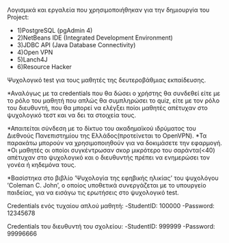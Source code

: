 Λογισμικά και εργαλεία που χρησιμοποιήθηκαν για την δημιουργiα του Project:
* 1)PostgreSQL (pgAdmin 4)
* 2)NetBeans IDE (Integrated Development Environment)
* 3)JDBC API (Java Database Connectivity)
* 4)Open VPN
* 5)Lanch4J
* 6)Resource Hacker


Ψυχολογικό test για τους μαθητές της δευτεροβάθμιας εκπαίδευσης.

*Αναλόγως με τα credentials που θα δώσει ο χρήστης θα συνδεθεί είτε με το ρόλο του μαθητή που απλώς θα συμπληρώσει το quiz, είτε με τον ρόλο του διευθυντή, που θα μπορεί να ελέγξει ποίοι μαθητές απέτυχαν στο ψυχολογικό τεστ και να δει τα στοιχεία τους.

*Απαιτείται σύνδεση με το δίκτυο του ακαδημαϊκού ιδρύματος του Διεθνούς Πανεπιστημίου της Ελλάδος(προτείνεται το OpenVPN). *Τα παρακάτω μπορούν να χρησιμοποιηθούν για να δοκιμάσετε την εφαρμογή. *Οι μαθητές οι οποίοι συγκέντρωσαν σκορ μικρότερο του σαράντα(<40) απέτυχαν στο ψυχολογικό και o διευθυντής πρέπει να ενημερώσει τον γονέα ή κηδεμόνα τους.

*Βασίστηκα στο βιβλίο ’Ψυχολογία της εφηβικής ηλικίας’ του ψυχολόγου ’Coleman C. John’, ο οποίος υποθετικά συνεργάζεται με το υπουργείο παιδείας, για να εισάγω τις ερωτήσεις στο ψυχολογικό test.

Credentials ενός τυχαίου απλού μαθητή: -StudentID: 100000 -Password: 12345678

Credentials του διευθυντή του σχολείου: -StudentID: 999999 -Password: 99996666
